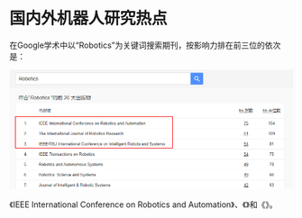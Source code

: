 # 国内外机器人研究热点

在Google学术中以“Robotics”为关键词搜索期刊，按影响力排在前三位的依次是：

<div align="center">
	
![title](https://raw.githubusercontent.com/XQLong/Logging/master/img/2019/07/12/1562929218265-1562929218270.png)

</div>

《IEEE International Conference on Robotics and Automation》、《》和《》。